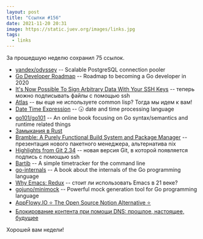 ```yaml
---
layout: post
title: "Ссылки #156"
date: 2021-11-20 20:31
image: https://static.juev.org/images/links.jpg
tags:
  - links
---
```

За прошедшую неделю сохранил 75 ссылок.

* [yandex/odyssey](https://github.com/yandex/odyssey) -- Scalable PostgreSQL connection pooler
* [Go Developer Roadmap](https://github.com/Alikhll/golang-developer-roadmap) -- Roadmap to becoming a Go developer in 2020
* [It's Now Possible To Sign Arbitrary Data With Your SSH Keys](https://www.agwa.name/blog/post/ssh_signatures) -- теперь можно подписывать файлы с помощью ssh
* [Atlas](https://atlas.engineer/technical-article/why-lisp.org) -- вы еще не используете common lisp? Тогда мы идем к вам!
* [Date Time Expression](https://github.com/mvrozanti/dte) -- 🕟 date and time processing language
* [go101/go101](https://github.com/go101/go101) -- An online book focusing on Go syntax/semantics and runtime related things
* [Замыкания в Rust](https://habr.com/ru/post/588917/)
* [Bramble: A Purely Functional Build System and Package Manager](https://maxmcd.com/posts/bramble/) -- презентация нового пакетного менеджера, альтернатива nix
* [Highlights from Git 2.34](https://github.blog/2021-11-15-highlights-from-git-2-34/) -- новая версия Git, в которой появляется подпись с помощью ssh
* [Bartib](https://github.com/nikolassv/bartib) -- A simple timetracker for the command line
* [go-internals](https://github.com/teh-cmc/go-internals) -- A book about the internals of the Go programming language
* [Why Emacs: Redux](https://batsov.com/articles/2021/11/16/why-emacs-redux/) -- стоит ли использовать Emacs в 21 веке?
* [gojuno/minimock](https://github.com/gojuno/minimock) -- Powerful mock generation tool for Go programming language
* [AppFlowy.IO ⭐️ The Open Source Notion Alternative ⭐️](https://github.com/AppFlowy-IO/appflowy)
* [Блокирование контента при помощи DNS: прошлое, настоящее, будущее](https://adguard.com/ru/blog/dns-content-blocking-at-scale.html)

Хорошей вам недели!
